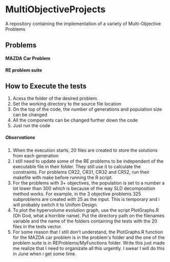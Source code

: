 # MultiObjectiveProjects
A repository containing the implementation of a variety of Multi-Objective Problems

## Problems
#### MAZDA Car Problem

#### RE problem suite

## How to Execute the tests

1. Acess the folder of the desired problem.
2. Set the working directory to the source file location
3. On the top of the code, the number of generations and population size can be changed
4. All the components can be changed further down the code
5. Just run the code

##### Observations

1. When the execution starts, 20 files are created to store the solutions from each generation
2. I still need to update some of the RE problems to be independent of the executable file in their folder. They still use it to calculate the constraints. For problems CR22, CR31, CR32 and CR52, run their makefile with make before running the R script.
3. For the problems with 3+ objectives, the population is set to a number a lot lower than 300 which is because of the way SLD decomposition method works. For example, in the 3 objective problems 325 subproblems are created with 25 as the input. This is temporary and i will probably switch it to Unifom Design.
4. To plot the hypervolume evolution graph, use the script PlotGraphs.R (Oh God, what a horrible name). Put the directory path on the filenames variable and the name of the folders containing the tests with the 20 files in the tests vector.
5. For some reason that I still don't understand, the PlotGraphs.R function for the MAZDA car problem is in the problem's folder and the one of the problem suite is in REProblems/MyFunctions folder. Write this just made me realize that I need to organizate all this urgently. I swear I will do this in June when i get some time.


